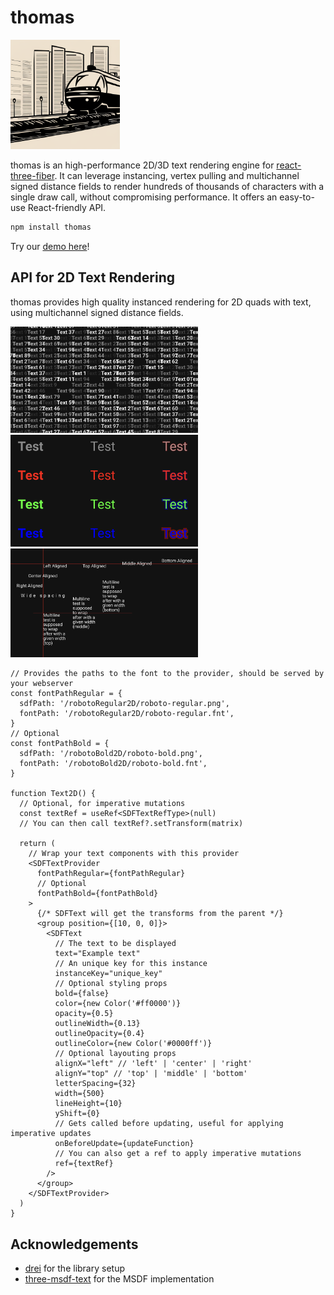 # thomas

<img src="./docs/logo.png" width="175px" />

thomas is an high-performance 2D/3D text rendering engine for [react-three-fiber](https://github.com/pmndrs/react-three-fiber). It can leverage instancing, vertex pulling and multichannel signed distance fields to render hundreds of thousands of characters with a single draw call, without compromising performance. It offers an easy-to-use React-friendly API.

```bash
npm install thomas
```

Try our [demo here](https://thomas-the-text-engine.netlify.app)!

## API for 2D Text Rendering

thomas provides high quality instanced rendering for 2D quads with text, using multichannel signed distance fields.

<img src="docs/lots-2d.png" width="300px" />
<img src="docs/colors-2d.png" width="300px" />
<img src="docs/align-2d.png" width="300px" />

```tsx
// Provides the paths to the font to the provider, should be served by your webserver
const fontPathRegular = {
  sdfPath: '/robotoRegular2D/roboto-regular.png',
  fontPath: '/robotoRegular2D/roboto-regular.fnt',
}
// Optional
const fontPathBold = {
  sdfPath: '/robotoBold2D/roboto-bold.png',
  fontPath: '/robotoBold2D/roboto-bold.fnt',
}

function Text2D() {
  // Optional, for imperative mutations
  const textRef = useRef<SDFTextRefType>(null)
  // You can then call textRef?.setTransform(matrix)

  return (
    // Wrap your text components with this provider
    <SDFTextProvider
      fontPathRegular={fontPathRegular}
      // Optional
      fontPathBold={fontPathBold}
    >
      {/* SDFText will get the transforms from the parent */}
      <group position={[10, 0, 0]}>
        <SDFText
          // The text to be displayed
          text="Example text"
          // An unique key for this instance
          instanceKey="unique_key"
          // Optional styling props
          bold={false}
          color={new Color('#ff0000')}
          opacity={0.5}
          outlineWidth={0.13}
          outlineOpacity={0.4}
          outlineColor={new Color('#0000ff')}
          // Optional layouting props
          alignX="left" // 'left' | 'center' | 'right'
          alignY="top" // 'top' | 'middle' | 'bottom'
          letterSpacing={32}
          width={500}
          lineHeight={10}
          yShift={0}
          // Gets called before updating, useful for applying imperative updates
          onBeforeUpdate={updateFunction}
          // You can also get a ref to apply imperative mutations
          ref={textRef}
        />
      </group>
    </SDFTextProvider>
  )
}
```

## Acknowledgements

- [drei](https://github.com/pmndrs/drei) for the library setup
- [three-msdf-text](https://github.com/leochocolat/three-msdf-text) for the MSDF implementation

